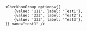 		<CheckboxGroup options={[
			{value: '111', label: 'Test1'},
			{value: '222', label: 'Test2'},
			{value: '333', label: 'Test3'},
		]} name="test1" />